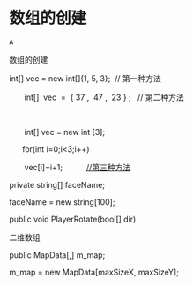 # 数组的创建

`A`

数组的创建 

int\[\] vec = new int\[\]{1, 5, 3};  // 第一种方法          

       int\[\]  vec  =  { 37 ,  47 ,  23 } ;   // 第二种方法  

 

       int\[\] vec = new int \[3\];

      for\(int i=0;i\<3;i\+\+\)

       vec\[i\]=i\+1;           [//第三种方法]()

private string\[\] faceName;

faceName = new string\[100\];

public void PlayerRotate\(bool\[\] dir\)

二维数组

public MapData\[,\] m\_map;

m\_map = new MapData\[maxSizeX, maxSizeY\];
